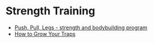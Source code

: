 # Strength Training

* [Push, Pull, Legs - strength and bodybuilding program](ppl/)
* [How to Grow Your Traps](traps/)
